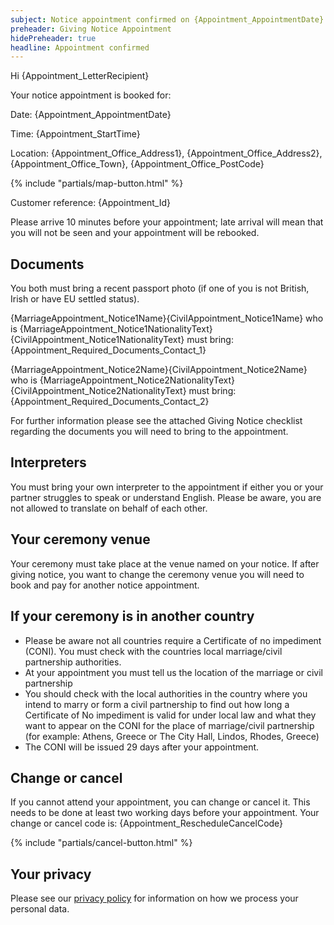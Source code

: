 ```yaml
---
subject: Notice appointment confirmed on {Appointment_AppointmentDate} at {Appointment_StartTime}
preheader: Giving Notice Appointment 
hidePreheader: true
headline: Appointment confirmed
---
```


Hi {Appointment_LetterRecipient}

Your notice appointment is booked for:

Date: {Appointment_AppointmentDate} 

Time: {Appointment_StartTime}

Location: {Appointment_Office_Address1}, {Appointment_Office_Address2}, {Appointment_Office_Town}, {Appointment_Office_PostCode}

{% include "partials/map-button.html" %}

Customer reference: {Appointment_Id}

Please arrive 10 minutes before your appointment; late arrival will mean that you will not be seen and your appointment will be rebooked.


## Documents
You both must bring a recent passport photo (if one of you is not British, Irish or have EU settled status).

{MarriageAppointment_Notice1Name}{CivilAppointment_Notice1Name} who is {MarriageAppointment_Notice1NationalityText}{CivilAppointment_Notice1NationalityText} must bring:
{Appointment_Required_Documents_Contact_1}

{MarriageAppointment_Notice2Name}{CivilAppointment_Notice2Name} who is {MarriageAppointment_Notice2NationalityText}{CivilAppointment_Notice2NationalityText} must bring:
{Appointment_Required_Documents_Contact_2}


For further information please see the attached Giving Notice checklist regarding the documents you will need to bring to the appointment.


## Interpreters
You must bring your own interpreter to the appointment if either you or your partner struggles to speak or understand English. Please be aware, you are not allowed to translate on behalf of each other.


## Your ceremony venue
Your ceremony must take place at the venue named on your notice. If after giving notice, you want to change the ceremony venue you will need to book and pay for another notice appointment.


## If your ceremony is in another country
  - Please be aware not all countries require a Certificate of no impediment (CONI). You must check with the countries local marriage/civil partnership authorities.
  - At your appointment you must tell us the location of the marriage or civil partnership
  - You should check with the local authorities in the country where you intend to marry or form a civil partnership to find out how long a Certificate of No impediment is valid for under local law and what they want to appear on the CONI for the place of marriage/civil partnership (for example: Athens, Greece or The City Hall, Lindos, Rhodes, Greece)
  - The CONI will be issued 29 days after your appointment.


## Change or cancel
If you cannot attend your appointment, you can change or cancel it. This needs to be done at least two working days before your appointment. Your change or cancel code is: {Appointment_RescheduleCancelCode}

{% include "partials/cancel-button.html" %}


## Your privacy
Please see our [privacy policy](https://www.leeds.gov.uk/registrarsprivacy) for information on how we process your personal data.
